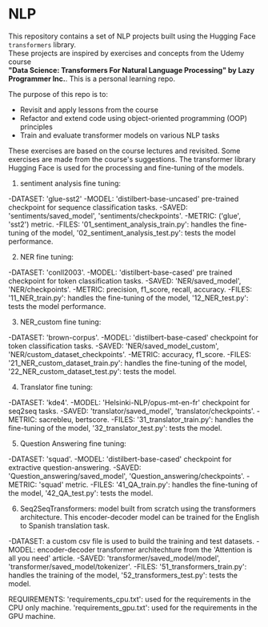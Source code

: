 # NLP
This repository contains a set of NLP projects built using the Hugging Face `transformers` library.  
These projects are inspired by exercises and concepts from the Udemy course  
**"Data Science: Transformers For Natural Language Processing" by Lazy Programmer Inc.**.
This is a personal learning repo.

The purpose of this repo is to:
- Revisit and apply lessons from the course
- Refactor and extend code using object-oriented programming (OOP) principles
- Train and evaluate transformer models on various NLP tasks



These exercises are based on the course lectures and revisited. Some exercises are made from the course's suggestions. The transformer library Hugging Face is used for the processing and fine-tuning 
of the models. 

1) sentiment analysis fine tuning: 

-DATASET: 'glue-sst2' 
-MODEL: 'distilbert-base-uncased' pre-trained checkpoint for sequence classification tasks.
-SAVED: 'sentiments/saved_model', 'sentiments/checkpoints'.
-METRIC: ('glue', 'sst2') metric.
-FILES: '01_sentiment_analysis_train.py': handles the fine-tuning of the model,       '02_sentiment_analysis_test.py': tests the model performance.



2) NER fine tuning: 

-DATASET: 'conll2003'.
-MODEL: 'distilbert-base-cased' pre trained checkpoint for token classification tasks.
-SAVED: 'NER/saved_model', 'NER/checkpoints'.
-METRIC: precision, f1_score, recall, accuracy.
-FILES: '11_NER_train.py': handles the fine-tuning of the model, 
'12_NER_test.py': tests the model performance.

3) NER_custom fine tuning: 

-DATASET: 'brown-corpus'. 
-MODEL: 'distilbert-base-cased' checkpoint for token classification tasks.
-SAVED:  'NER/saved_model_custom', 'NER/custom_dataset_checkpoints'.
-METRIC: accuracy, f1_score. 
-FILES: '21_NER_custom_dataset_train.py': handles the fine-tuning of the model,
'22_NER_custom_dataset_test.py': tests the model.

4) Translator fine tuning: 

-DATASET: 'kde4'.
-MODEL: 'Helsinki-NLP/opus-mt-en-fr' checkpoint for seq2seq tasks.
-SAVED: 'translator/saved_model', 'translator/checkpoints'.
-METRIC: sacrebleu, bertscore.
-FILES: '31_translator_train.py': handles the fine-tuning of the model,
'32_translator_test.py': tests the model.


5) Question Answering fine tuning: 

-DATASET: 'squad'.
-MODEL: 'distilbert-base-cased' checkpoint for extractive question-answering.
-SAVED: 'Question_answering/saved_model', 'Question_answering/checkpoints'.
-METRIC: 'squad' metric.
-FILES: '41_QA_train.py': handles the fine-tuning of the model,
'42_QA_test.py': tests the model.

6) Seq2SeqTransformers: model built from scratch using the transformers architecture. This encoder-decoder model can be trained for the English to Spanish translation task. 

-DATASET: a custom csv file is used to build the training and test datasets.
-MODEL: encoder-decoder transformer architechture from the 'Attention is all you need' article.
-SAVED: 'transformer/saved_model/model', 'transformer/saved_model/tokenizer'.
-FILES: '51_transformers_train.py': handles the training of the model,
'52_transformers_test.py': tests the model.


REQUIREMENTS:
'requirements_cpu.txt': used for the requirements in the CPU only machine. 
'requirements_gpu.txt': used for the requirements in the GPU machine. 
